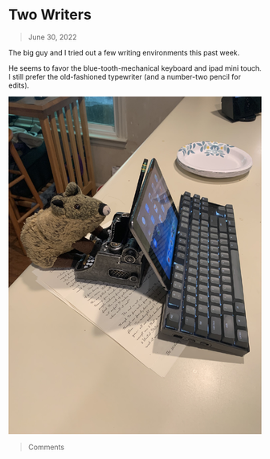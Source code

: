 # Two Writers

> June 30, 2022

The big guy and I tried out a few writing environments this past week. 

He seems to favor the blue-tooth-mechanical keyboard and ipad mini touch. I still prefer the old-fashioned typewriter (and a number-two pencil for edits).

![width=650](writers.jpg)

> Comments
